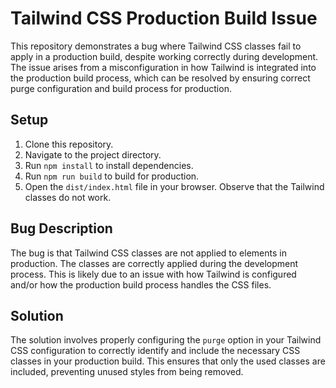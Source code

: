 # Tailwind CSS Production Build Issue

This repository demonstrates a bug where Tailwind CSS classes fail to apply in a production build, despite working correctly during development. The issue arises from a misconfiguration in how Tailwind is integrated into the production build process, which can be resolved by ensuring correct purge configuration and build process for production.

## Setup

1. Clone this repository.
2. Navigate to the project directory.
3. Run `npm install` to install dependencies.
4. Run `npm run build` to build for production. 
5. Open the `dist/index.html` file in your browser. Observe that the Tailwind classes do not work. 

## Bug Description

The bug is that Tailwind CSS classes are not applied to elements in production. The classes are correctly applied during the development process. This is likely due to an issue with how Tailwind is configured and/or how the production build process handles the CSS files.

## Solution

The solution involves properly configuring the `purge` option in your Tailwind CSS configuration to correctly identify and include the necessary CSS classes in your production build.  This ensures that only the used classes are included, preventing unused styles from being removed.